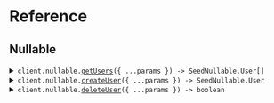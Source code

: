 # Reference
## Nullable
<details><summary><code>client.nullable.<a href="/src/api/resources/nullable/client/Client.ts">getUsers</a>({ ...params }) -> SeedNullable.User[]</code></summary>
<dl>
<dd>

#### 🔌 Usage

<dl>
<dd>

<dl>
<dd>

```typescript
await client.nullable.getUsers({
    usernames: "usernames",
    avatar: "avatar",
    activated: true,
    tags: "tags",
    extra: true
});

```
</dd>
</dl>
</dd>
</dl>

#### ⚙️ Parameters

<dl>
<dd>

<dl>
<dd>

**request:** `SeedNullable.GetUsersRequest` 
    
</dd>
</dl>

<dl>
<dd>

**requestOptions:** `Nullable.RequestOptions` 
    
</dd>
</dl>
</dd>
</dl>


</dd>
</dl>
</details>

<details><summary><code>client.nullable.<a href="/src/api/resources/nullable/client/Client.ts">createUser</a>({ ...params }) -> SeedNullable.User</code></summary>
<dl>
<dd>

#### 🔌 Usage

<dl>
<dd>

<dl>
<dd>

```typescript
await client.nullable.createUser({
    username: "username",
    tags: ["tags", "tags"],
    metadata: {
        createdAt: "2024-01-15T09:30:00Z",
        updatedAt: "2024-01-15T09:30:00Z",
        avatar: "avatar",
        activated: true,
        status: {
            type: "active"
        },
        values: {
            "values": "values"
        }
    },
    avatar: "avatar"
});

```
</dd>
</dl>
</dd>
</dl>

#### ⚙️ Parameters

<dl>
<dd>

<dl>
<dd>

**request:** `SeedNullable.CreateUserRequest` 
    
</dd>
</dl>

<dl>
<dd>

**requestOptions:** `Nullable.RequestOptions` 
    
</dd>
</dl>
</dd>
</dl>


</dd>
</dl>
</details>

<details><summary><code>client.nullable.<a href="/src/api/resources/nullable/client/Client.ts">deleteUser</a>({ ...params }) -> boolean</code></summary>
<dl>
<dd>

#### 🔌 Usage

<dl>
<dd>

<dl>
<dd>

```typescript
await client.nullable.deleteUser({
    username: "xy"
});

```
</dd>
</dl>
</dd>
</dl>

#### ⚙️ Parameters

<dl>
<dd>

<dl>
<dd>

**request:** `SeedNullable.DeleteUserRequest` 
    
</dd>
</dl>

<dl>
<dd>

**requestOptions:** `Nullable.RequestOptions` 
    
</dd>
</dl>
</dd>
</dl>


</dd>
</dl>
</details>
